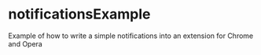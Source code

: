 # notificationsExample
Example of how to write a simple notifications into an extension for Chrome and Opera

